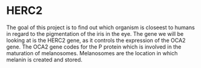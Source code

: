 # HERC2
 The goal of this project is to find out which organism is closeest to humans in regard to the pigmentation of the iris in the eye. The gene we will be looking at is the HERC2 gene, as it controls the expression of the OCA2 gene. The OCA2 gene codes for the P protein which is involved in the maturation of melanosomes. Melanosomes are the location in which melanin is created and stored.

